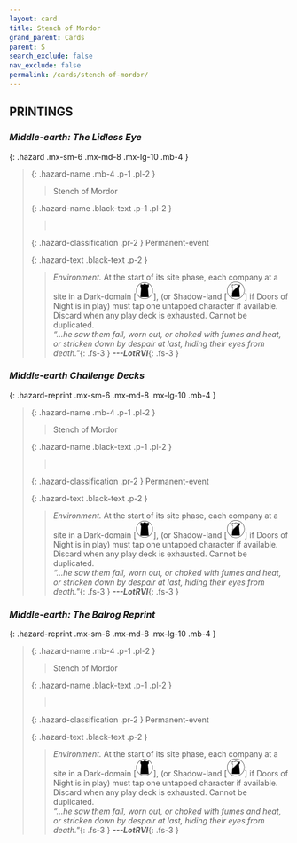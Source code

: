 ```yaml
---
layout: card
title: Stench of Mordor
grand_parent: Cards
parent: S
search_exclude: false
nav_exclude: false
permalink: /cards/stench-of-mordor/
---
```


## PRINTINGS


### _Middle-earth: The Lidless Eye_

{: .hazard .mx-sm-6 .mx-md-8 .mx-lg-10 .mb-4 }
> {: .hazard-name .mb-4 .p-1 .pl-2 }
> > <div class="hazard-mp"></div>
> > <div class="card-name">Stench of Mordor</div>
>
> {: .hazard-name .black-text .p-1 .pl-2 }
> > &nbsp;
>
> {: .hazard-classification .pr-2 }
> Permanent-event
>
> {: .hazard-text .black-text .p-2 }
> > _Environment._ At the start of its site phase, each company at a site in a Dark-domain \[![](/assets/images/dark-domain.svg)], (or Shadow-land \[![](/assets/images/shadow-land.svg)] if Doors of Night is in play) must tap one untapped character if available. Discard when any play deck is exhausted. Cannot be duplicated. <br>_“...he saw them fall, worn out, or choked with fumes and heat, or stricken down by despair at last, hiding their eyes from death."_{: .fs-3 } ***---&#65279;LotRVI***{: .fs-3 } 
>

### _Middle-earth Challenge Decks_

{: .hazard-reprint .mx-sm-6 .mx-md-8 .mx-lg-10 .mb-4 }
> {: .hazard-name .mb-4 .p-1 .pl-2 }
> > <div class="hazard-mp"></div>
> > <div class="card-name">Stench of Mordor</div>
>
> {: .hazard-name .black-text .p-1 .pl-2 }
> > &nbsp;
>
> {: .hazard-classification .pr-2 }
> Permanent-event
>
> {: .hazard-text .black-text .p-2 }
> > _Environment._ At the start of its site phase, each company at a site in a Dark-domain \[![](/assets/images/dark-domain.svg)], (or Shadow-land \[![](/assets/images/shadow-land.svg)] if Doors of Night is in play) must tap one untapped character if available. Discard when any play deck is exhausted. Cannot be duplicated. <br>_“...he saw them fall, worn out, or choked with fumes and heat, or stricken down by despair at last, hiding their eyes from death."_{: .fs-3 } ***---&#65279;LotRVI***{: .fs-3 } 
>

### _Middle-earth: The Balrog Reprint_

{: .hazard-reprint .mx-sm-6 .mx-md-8 .mx-lg-10 .mb-4 }
> {: .hazard-name .mb-4 .p-1 .pl-2 }
> > <div class="hazard-mp"></div>
> > <div class="card-name">Stench of Mordor</div>
>
> {: .hazard-name .black-text .p-1 .pl-2 }
> > &nbsp;
>
> {: .hazard-classification .pr-2 }
> Permanent-event
>
> {: .hazard-text .black-text .p-2 }
> > _Environment._ At the start of its site phase, each company at a site in a Dark-domain \[![](/assets/images/dark-domain.svg)], (or Shadow-land \[![](/assets/images/shadow-land.svg)] if Doors of Night is in play) must tap one untapped character if available. Discard when any play deck is exhausted. Cannot be duplicated. <br>_“...he saw them fall, worn out, or choked with fumes and heat, or stricken down by despair at last, hiding their eyes from death."_{: .fs-3 } ***---&#65279;LotRVI***{: .fs-3 } 
>
